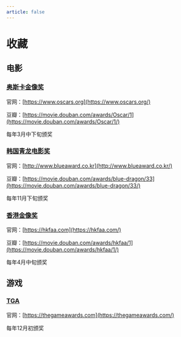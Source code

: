 ```yaml
---
article: false
---
```


# 收藏

## 电影

### [奥斯卡金像奖](movies/oscars/2024.md)

官网：[https://www.oscars.org](https://www.oscars.org/)

豆瓣：[https://movie.douban.com/awards/Oscar/1](https://movie.douban.com/awards/Oscar/1/)

每年3月中下旬颁奖

### [韩国青龙电影奖](movies/blue-dragon/2024.md)

官网：[http://www.blueaward.co.kr](http://www.blueaward.co.kr/)

豆瓣：[https://movie.douban.com/awards/blue-dragon/33](https://movie.douban.com/awards/blue-dragon/33/)

每年11月下旬颁奖

### [香港金像奖](movies/hkfaa/2024.md)

官网：[https://hkfaa.com](https://hkfaa.com/)

豆瓣：[https://movie.douban.com/awards/hkfaa/1](https://movie.douban.com/awards/hkfaa/1/)

每年4月中旬颁奖

## 游戏

### [TGA](game/tga)

官网：[https://thegameawards.com](https://thegameawards.com/)

每年12月初颁奖